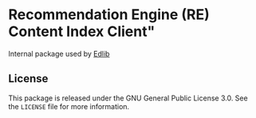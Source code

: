 # Recommendation Engine (RE) Content Index Client"

Internal package used by [Edlib](https://github.com/cerpus/Edlib/)

## License

This package is released under the GNU General Public License 3.0. See the
`LICENSE` file for more information.
